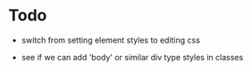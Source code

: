

# Todo
- switch from setting element styles to editing css

- see if we can add 'body' or similar div type styles in classes



